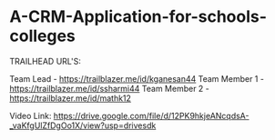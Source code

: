 # A-CRM-Application-for-schools-colleges

TRAILHEAD URL'S:

Team Lead - https://trailblazer.me/id/kganesan44
Team Member 1 - https://trailblazer.me/id/ssharmi44
Team Member 2 -https://trailblazer.me/id/mathk12 

Video Link:
https://drive.google.com/file/d/12PK9hkjeANcqdsA-_vaKfgUlZfDgOo1X/view?usp=drivesdk
